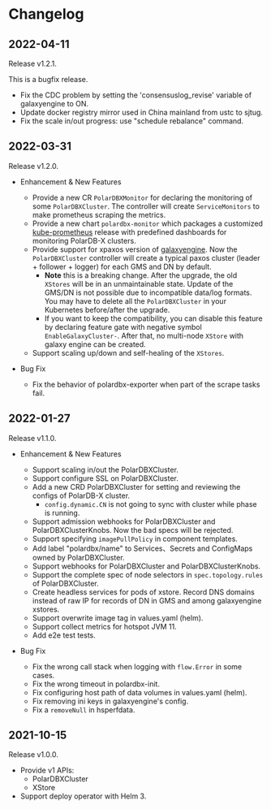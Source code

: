 # Changelog

## 2022-04-11

Release v1.2.1.

This is a bugfix release.
+ Fix the CDC problem by setting the 'consensuslog_revise' variable of galaxyengine to ON.
+ Update docker registry mirror used in China mainland from ustc to sjtug.
+ Fix the scale in/out progress: use "schedule rebalance" command.

## 2022-03-31

Release v1.2.0.

+ Enhancement & New Features
  + Provide a new CR `PolarDBXMonitor` for declaring the monitoring of some `PolarDBXCluster`. The controller will create `ServiceMonitors` to make prometheus scraping the metrics.
  + Provide a new chart `polardbx-monitor` which packages a customized [kube-prometheus](https://github.com/prometheus-operator/kube-prometheus) release with predefined dashboards for monitoring PolarDB-X clusters.
  + Provide support for xpaxos version of [galaxyengine](https://github.com/ApsaraDB/galaxyengine). Now the `PolarDBXCluster` controller will create a typical paxos cluster (leader + follower + logger) for each GMS and DN by default. 
    + **Note** this is a breaking change. After the upgrade, the old `XStores` will be in an unmaintainable state. Update of the GMS/DN is not possible due to incompatible data/log formats. You may have to delete all the `PolarDBXCluster` in your Kubernetes before/after the upgrade.
    + If you want to keep the compatibility, you can disable this feature by declaring feature gate with negative symbol `EnableGalaxyCluster-`. After that, no multi-node `XStore` with galaxy engine can be created.
  + Support scaling up/down and self-healing of the `XStores`.

+ Bug Fix
  + Fix the behavior of polardbx-exporter when part of the scrape tasks fail.

## 2022-01-27

Release v1.1.0.

+ Enhancement & New Features
  + Support scaling in/out the PolarDBXCluster. 
  + Support configure SSL on PolarDBXCluster.
  + Add a new CRD PolarDBXCluster for setting and reviewing the configs of PolarDB-X cluster.
    + `config.dynamic.CN` is not going to sync with cluster while phase is running.
  + Support admission webhooks for PolarDBXCluster and PolarDBXClusterKnobs. Now the bad specs will be rejected.
  + Support specifying `imagePullPolicy` in component templates.
  + Add label "polardbx/name" to Services、Secrets and ConfigMaps owned by PolarDBXCluster.
  + Support webhooks for PolarDBXCluster and PolarDBXClusterKnobs.
  + Support the complete spec of node selectors in `spec.topology.rules` of PolarDBXCluster.
  + Create headless services for pods of xstore. Record DNS domains instead of raw IP for records of DN in GMS and among galaxyengine xstores. 
  + Support overwrite image tag in values.yaml (helm).
  + Support collect metrics for hotspot JVM 11.
  + Add e2e test tests.

+ Bug Fix
  + Fix the wrong call stack when logging with `flow.Error` in some cases. 
  + Fix the wrong timeout in polardbx-init.
  + Fix configuring host path of data volumes in values.yaml (helm).
  + Fix removing ini keys in galaxyengine's config.
  + Fix a `removeNull` in hsperfdata.

## 2021-10-15 

Release v1.0.0. 

+ Provide v1 APIs:
  + PolarDBXCluster
  + XStore
+ Support deploy operator with Helm 3.
